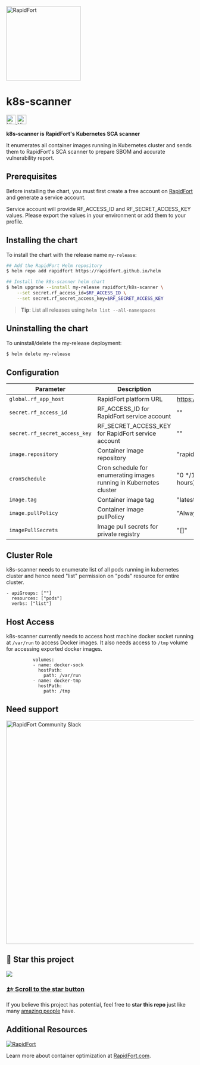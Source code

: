 <a href="https://rapidfort.com?utm_source=github&utm_medium=k8s_scanner_rf_link&utm_campaign=oct_01_sprint&utm_term=k8s_scanner_main_landing&utm_content=main_landing_logo">
<img src="https://raw.githubusercontent.com/rapidfort/k8s-scanner/main/contrib/github_logo.png" alt="RapidFort" width="200" />
</a>

# k8s-scanner

<a href="https://hub.docker.com/r/rapidfort/k8s-scanner"> <img src="https://raw.githubusercontent.com/rapidfort/k8s-scanner/main/contrib/view_on_dockerhub.svg" alt="View on Dockerhub" height="25" /> </a>
<a href="https://github.com/rapidfort/k8s-scanner">
<img src="https://raw.githubusercontent.com/rapidfort/k8s-scanner/main/contrib/view_on_github_button.svg" alt="View on GitHub" height="25" />
</a>

<b> k8s-scanner is RapidFort's Kubernetes SCA scanner</b>

It enumerates all container images running in Kubernetes cluster
and sends them to RapidFort's SCA scanner to prepare SBOM and accurate vulnerability report.

## Prerequisites

Before installing the chart, you must first create a free account on [RapidFort](https://frontrow.rapidfort.com) and generate a service account.

Service account will provide RF_ACCESS_ID and RF_SECRET_ACCESS_KEY values. Please export the values in your environment or add them to your profile.

## Installing the chart

To install the chart with the release name `my-release`:


```bash
## Add the RapidFort Helm repository
$ helm repo add rapidfort https://rapidfort.github.io/helm

## Install the k8s-scanner helm chart
$ helm upgrade --install my-release rapidfort/k8s-scanner \
    --set secret.rf_access_id=$RF_ACCESS_ID \
    --set secret.rf_secret_access_key=$RF_SECRET_ACCESS_KEY
```

> **Tip**: List all releases using `helm list --all-namespaces`

## Uninstalling the chart

To uninstall/delete the my-release deployment:

```bash
$ helm delete my-release
```

## Configuration

| Parameter                 | Description  | Default     |
| ---------                 | ------        | ------        |
| `global.rf_app_host`      | RapidFort platform URL | https://frontrow.rapidfort.com |
| `secret.rf_access_id`     | RF_ACCESS_ID for RapidFort service account | "" |
| `secret.rf_secret_access_key`    | RF_SECRET_ACCESS_KEY for RapidFort service account | "" |
| `image.repository`    | Container image repository | "rapidfort/k8s-scanner" |
| `cronSchedule`    | Cron schedule for enumerating images running in Kubernetes cluster | "0 */12 * * *" (Run every 12 hours) |
| `image.tag`   | Container image tag | "latest" |
| `image.pullPolicy`   | Container image pullPolicy | "Always" |
| `imagePullSecrets`   | Image pull secrets for private registry | "[]" |

## Cluster Role

k8s-scanner needs to enumerate list of all pods running in kubernetes cluster and hence need "list" permission on "pods" resource for entire cluster.

```
- apiGroups: [""]
  resources: ["pods"]
  verbs: ["list"]
```

## Host Access

k8s-scanner currently needs to access host machine docker socket running at `/var/run` to access Docker images. It also needs access to `/tmp` volume for accessing exported docker images.

```
          volumes:
          - name: docker-sock
            hostPath:
              path: /var/run
          - name: docker-tmp
            hostPath:
              path: /tmp
```


## Need support

<a href="https://join.slack.com/t/rapidfortcommunity/shared_invite/zt-1g3wy28lv-DaeGexTQ5IjfpbmYW7Rm_Q">
<img src="https://raw.githubusercontent.com/rapidfort/k8s-scanner/main/contrib/github_banner.png" alt="RapidFort Community Slack" width="600" />
</a>

## 🌟 Star this project

[![](https://user-images.githubusercontent.com/48997634/174794647-0c851917-e5c9-4fb9-bf88-b61d89dc2f4f.gif)](https://github.com/rapidfort/k8s-scanner/stargazers)

### [⏫⭐️ Scroll to the star button](#start-of-content)

If you believe this project has potential, feel free to **star this repo** just like many [amazing people](https://github.com/rapidfort/k8s-scanner/stargazers)
have.

## Additional Resources

[![RapidFort](https://raw.githubusercontent.com/rapidfort/k8s-scanner/main/contrib/github_logo_footer.png)][rf-link-main-landing-footer-logo]


Learn more about container optimization at [RapidFort.com][rf-link-additonal-resource].

[rf-link-main-landing-footer-logo]: https://rapidfort.com?utm_source=github&utm_medium=k8s_scanner_rf_link&utm_campaign=oct_01_sprint&utm_term=k8s_scanner_main_landing&utm_content=main_landing_footer_logo

[rf-link-additonal-resource]: https://rapidfort.com?utm_source=github&utm_medium=k8s_scanner_rf_link&utm_campaign=oct_01_sprint&utm_term=k8s_scanner_main_landing&utm_content=additonal_resource

